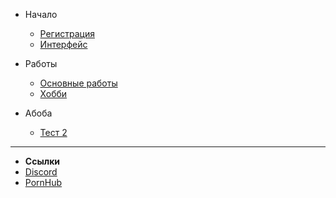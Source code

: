 - Начало

  - [Регистрация](main/registration.md)
  - [Интерфейс](main/interface.md)

- Работы

  - [Основные работы](main/jobs.md)
  - [Хобби](main/hobby.md)

- Абоба

  - [Тест 2](main/test2.md)

***
- **Ссылки**
- [Discord](https://discord.gg/znBZsnJt8p)
- [PornHub](https://gta.live/)